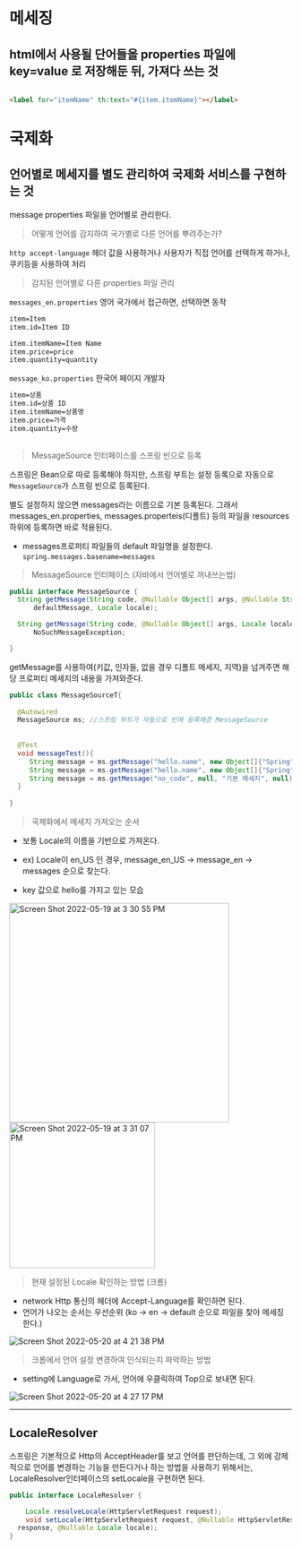 # 메세징

## html에서 사용될 단어들을 properties 파일에 key=value 로 저장해둔 뒤, 가져다 쓰는 것

```html

<label for="itemName" th:text="#{item.itemName}"></label>

```


# 국제화

## 언어별로 메세지를 별도 관리하여 국제화 서비스를 구현하는 것

message properties 파일을 언어별로 관리한다.

> 어떻게 언어를 감지하여 국가별로 다른 언어를 뿌려주는가?

`http accept-language` 헤더 값을 사용하거나 사용자가 직접 언어를 선택하게 하거나, 쿠키등을 사용하여 처리


> 감지된 언어별로 다른 properties 파일 관리

`messages_en.properties` 영어 국가에서 접근하면, 선택하면 동작

```html
item=Item
item.id=Item ID

item.itemName=Item Name
item.price=price
item.quantity=quantity
```

`message_ko.properties` 한국어 페이지 개발자

```html
item=상품 
item.id=상품 ID 
item.itemName=상품명 
item.price=가격 
item.quantity=수량
   
```


> MessageSource 인터페이스를 스프링 빈으로 등록

스프링은 Bean으로 따로 등록해야 하지만, 스프링 부트는 설정 등록으로 자동으로 `MessageSource`가 스프링 빈으로 등록된다.

별도 설정하지 않으면 messages라는 이름으로 기본 등록된다.
그래서 messages_en.properties, messages.properteis(디폴트) 등의 파일을 resources 하위에
등록하면 바로 적용된다.

* messages프로퍼티 파일들의 default 파일명을 설정한다. 
`spring.messages.basename=messages`



> MessageSource 인터페이스 (자바에서 언어별로 꺼내쓰는법)

```java
public interface MessageSource {
  String getMessage(String code, @Nullable Object[] args, @Nullable String
      defaultMessage, Locale locale);

  String getMessage(String code, @Nullable Object[] args, Locale locale) throws
      NoSuchMessageException;

}
```

getMessage를 사용하여(키값, 인자들, 없을 경우 디폴트 메세지, 지역)을 넘겨주면
해당 프로퍼티 메세지의 내용을 가져와준다.

```java
public class MessageSourceT{
  
  @Autowired
  MessageSource ms; //스프링 부트가 자동으로 빈에 등록해준 MessageSource
  
  
  @Test
  void messageTest(){
     String message = ms.getMessage("hello.name", new Object[]{"Spring", 1}, Locale.KOREA);// messages_kr.properties
     String message = ms.getMessage("hello.name", new Object[]{"Spring", 1}, Locale.getDefault()); //기본 Locale설정시 messages.properties
     String message = ms.getMessage("no_code", null, "기본 메세지", null);//기본 메세지 설정하면 없어도 기본메세지를 출력, or Exception
  }
  
}

```

> 국제화에서 메세지 가져오는 순서

* 보통 Locale의 이름을 기반으로 가져온다. 
* ex) Locale이 en_US 인 경우, message_en_US -> message_en -> messages 순으로 찾는다.



* key 값으로 hello를 가지고 있는 모습

<img width="392" alt="Screen Shot 2022-05-19 at 3 30 55 PM" src="https://user-images.githubusercontent.com/37995817/169225446-9aa33575-938b-4fc0-87f1-4e2a8d3220a9.png">
<img width="260" alt="Screen Shot 2022-05-19 at 3 31 07 PM" src="https://user-images.githubusercontent.com/37995817/169225481-91cfff0d-dec9-401e-969b-717f5e8624c0.png">



> 현재 설정된 Locale 확인하는 방법 (크롬)

* network Http 통신의 헤더에 Accept-Language를 확인하면 된다.
* 언어가 나오는 순서는 우선순위 (ko -> en -> default 순으로 파일을 찾아 메세징 한다.)

![Screen Shot 2022-05-20 at 4 21 38 PM](https://user-images.githubusercontent.com/37995817/169475046-25f2e978-99f9-4283-a204-171386885130.png)


> 크롬에서 언어 설정 변경하여 인식되는지 파악하는 방법

* setting에 Language로 가서, 언어에 우클릭하여 Top으로 보내면 된다.

![Screen Shot 2022-05-20 at 4 27 17 PM](https://user-images.githubusercontent.com/37995817/169476119-ea62ae90-5235-4bff-835c-d2fcf778e93d.png)

---

## LocaleResolver

스프링은 기본적으로 Http의 AcceptHeader를 보고 언어를 판단하는데, 그 외에 강제적으로 언어를 변경하는 기능을 만든다거나 하는 방법을 사용하기 위해서는, 
LocaleResolver인터페이스의 setLocale을 구현하면 된다.

```java
public interface LocaleResolver {

    Locale resolveLocale(HttpServletRequest request);
    void setLocale(HttpServletRequest request, @Nullable HttpServletResponse
  response, @Nullable Locale locale);
}
```

